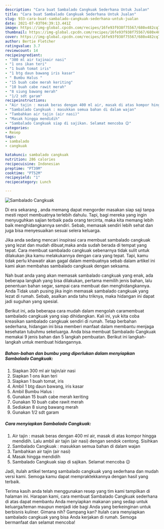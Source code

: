 ```yaml
---
description: "Cara buat Sambalado Cangkuak Sederhana Untuk Jualan"
title: "Cara buat Sambalado Cangkuak Sederhana Untuk Jualan"
slug: 933-cara-buat-sambalado-cangkuak-sederhana-untuk-jualan
date: 2021-07-03T04:39:13.441Z
image: https://img-global.cpcdn.com/recipes/16fe93f938f75567/680x482cq70/sambalado-cangkuak-foto-resep-utama.jpg
thumbnail: https://img-global.cpcdn.com/recipes/16fe93f938f75567/680x482cq70/sambalado-cangkuak-foto-resep-utama.jpg
cover: https://img-global.cpcdn.com/recipes/16fe93f938f75567/680x482cq70/sambalado-cangkuak-foto-resep-utama.jpg
author: Bertie Fletcher
ratingvalue: 3.7
reviewcount: 14
recipeingredient:
- "300 ml air tajinair nasi"
- "1 ons ikan teri"
- "1 buah tomat iris"
- "1 btg daun bawang iris kasar"
- " Bumbu Halus "
- "15 buah cabe merah keriting"
- "10 buah cabe rawit merah"
- "8 siung bawang merah"
- "1/2 sdt garam"
recipeinstructions:
- "Air tajin : masak beras dengan 400 ml air, masak di atas kompor hingga mendidih. Lalu ambil air tajin (air nasi) dengan sendok centong. Sisihkan"
- "Sambalado Cangkuak : masukkan semua bahan di dalam wajan"
- "Tambahkan air tajin (air nasi)"
- "Masak hingga mendidih"
- "Sambalado Cangkuak siap di sajikan. Selamat mencoba 😉"
categories:
- Resep
tags:
- sambalado
- cangkuak

katakunci: sambalado cangkuak 
nutrition: 286 calories
recipecuisine: Indonesian
preptime: "PT39M"
cooktime: "PT52M"
recipeyield: "1"
recipecategory: Lunch

---
```



![Sambalado Cangkuak](https://img-global.cpcdn.com/recipes/16fe93f938f75567/680x482cq70/sambalado-cangkuak-foto-resep-utama.jpg)

Di era  sekarang , anda memang dapat mengorder masakan siap saji tanpa mesti repot membuatnya terlebih dahulu. Tapi, bagi mereka yang ingin menyuguhkan sajian terbaik pada orang tercinta, maka kita memang lebih baik menghidangkannya sendiri. Sebab, memasak sendiri lebih sehat dan juga bisa menyesuaikan sesuai selera keluarga.

Jika anda sedang mencari inspirasi cara membuat sambalado cangkuak yang lezat dan mudah dibuat,maka anda sudah berada di tempat yang tepat. Cara membuat sambalado cangkuak  sebenarnya tidak sulit untuk dilakukan jika kamu melakukannya dengan cara yang tepat. Tapi, kamu tidak perlu khawatir akan gagal dalam membuatnya 
sebab dalam artikel ini kami akan membahas sambalado cangkuak dengan seksama.  



Nah buat anda yang akan memasak sambalado cangkuak yang enak, ada beberapa langkah yang bisa dilakukan, pertama memilih jenis bahan, lalu penentuan bahan segar, sampai cara membuat dan menghidangkannya. Anda Tidak usah pusing jika ingin memasak sambalado cangkuak yang lezat di rumah. Sebab, asalkan anda  tahu triknya, maka hidangan ini dapat jadi suguhan yang spesial.

Berikut ini, ada beberapa cara mudah dalam mengolah caramembuat sambalado cangkuak yang siap dihidangkan. Kali ini, yuk kita coba kreasikan sambalado cangkuak sendiri di rumah. Tetap berbahan sederhana, hidangan ini bisa memberi manfaat dalam membantu menjaga kesehatan tubuhmu sekeluarga. Anda bisa membuat Sambalado Cangkuak memakai 9 jenis bahan dan 5 langkah pembuatan. Berikut ini langkah-langkah untuk membuat hidangannya.

<!--inarticleads1-->

##### Bahan-bahan dan bumbu yang diperlukan dalam menyiapkan Sambalado Cangkuak:

1. Siapkan 300 ml air tajin/air nasi
1. Siapkan 1 ons ikan teri
1. Siapkan 1 buah tomat, iris
1. Ambil 1 btg daun bawang, iris kasar
1. Ambil  Bumbu Halus :
1. Gunakan 15 buah cabe merah keriting
1. Gunakan 10 buah cabe rawit merah
1. Sediakan 8 siung bawang merah
1. Gunakan 1/2 sdt garam




<!--inarticleads2-->

##### Cara menyiapkan Sambalado Cangkuak:

1. Air tajin : masak beras dengan 400 ml air, masak di atas kompor hingga mendidih. Lalu ambil air tajin (air nasi) dengan sendok centong. Sisihkan
1. Sambalado Cangkuak : masukkan semua bahan di dalam wajan
1. Tambahkan air tajin (air nasi)
1. Masak hingga mendidih
1. Sambalado Cangkuak siap di sajikan. Selamat mencoba 😉




Jadi, itulah artikel tentang  sambalado cangkuak  yang sederhana dan mudah versi kami. Semoga kamu dapat mempraktekkannya dengan hasil yang terbaik. 

Terima kasih anda telah menggunakan resep yang tim kami tampilkan di halaman ini. Harapan kami, cara membuat  Sambalado Cangkuak sederhana di atas dapat membantu Anda menyiapkan makanan yang sedap untuk keluarga/teman maupun menjadi ide bagi Anda yang berkeinginan untuk berbisnis kuliner. Gimana nih? Gampang kan? Itulah cara menyiapkan sambalado cangkuak yang bisa Anda kerjakan di rumah. Semoga bermanfaat dan selamat mencoba!

